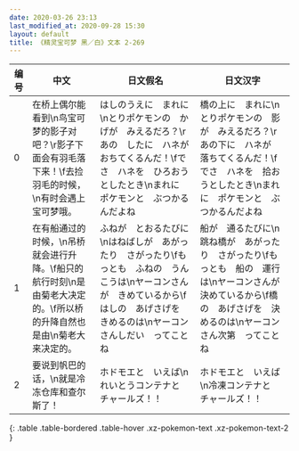 ```yaml
---
date: 2020-03-26 23:13
last_modified_at: 2020-09-28 15:30
layout: default
title: 《精灵宝可梦 黑／白》文本 2-269
---
```

| 编号 | 中文 | 日文假名 | 日文汉字 |
| ---- | ---- | ---- | --- |
| 0 | 在桥上偶尔能看到\n鸟宝可梦的影子对吧？\r影子下面会有羽毛落下来！\f去捡羽毛的时候，\n有时会遇上宝可梦哦。 | はしのうえに　まれに\nとりポケモンの　かげが　みえるだろ？\rあの　したに　ハネが　おちてくるんだ！\fでさ　ハネを　ひろおうとしたとき\nまれに　ポケモンと　ぶつかるんだよね | 橋の上に　まれに\nとりポケモンの　影が　みえるだろ？\rあの下に　ハネが　落ちてくるんだ！\fでさ　ハネを　拾おうとしたとき\nまれに　ポケモンと　ぶつかるんだよね |
| 1 | 在有船通过的时候，\n吊桥就会进行升降。\f船只的航行时刻\n是由菊老大决定的。\f所以桥的升降自然也是由\n菊老大来决定的。 | ふねが　とおるたびに\nはねばしが　あがったり　さがったり\fもっとも　ふねの　うんこうは\nヤーコンさんが　きめているから\fはしの　あげさげを　きめるのは\nヤーコンさんしだい　ってことね | 船が　通るたびに\n跳ね橋が　あがったり　さがったり\fもっとも　船の　運行は\nヤーコンさんが　決めているから\f橋の　あげさげを　決めるのは\nヤーコンさん次第　ってことね |
| 2 | 要说到帆巴的话，\n就是冷冻仓库和查尔斯了！ | ホドモエと　いえば\nれいとうコンテナと　チャールズ！！ | ホドモエと　いえば\n冷凍コンテナと　チャールズ！！ |
{: .table .table-bordered .table-hover .xz-pokemon-text .xz-pokemon-text-2 }